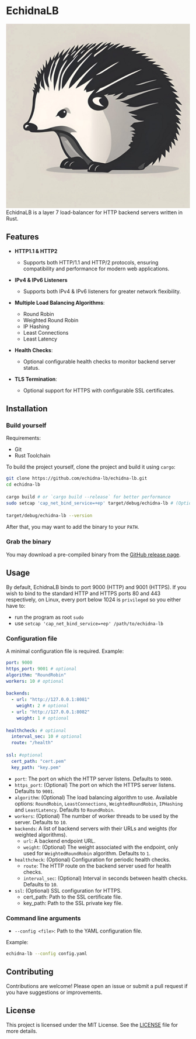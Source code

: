 # EchidnaLB
![EchidnaLB](./echidna-lb.png)
EchidnaLB is a layer 7 load-balancer for HTTP backend servers written in Rust.

## Features
- **HTTP1.1 & HTTP2**
  - Supports both HTTP/1.1 and HTTP/2 protocols, ensuring compatibility and performance for modern web applications.

- **IPv4 & IPv6 Listeners**
  - Supports both IPv4 & IPv6 listeners for greater network flexibility.

- **Multiple Load Balancing Algorithms**:
  - Round Robin
  - Weighted Round Robin
  - IP Hashing
  - Least Connections
  - Least Latency

- **Health Checks**:
  - Optional configurable health checks to monitor backend server status.

- **TLS Termination**:
  - Optional support for HTTPS with configurable SSL certificates.

## Installation

### Build yourself

Requirements:

- Git
- Rust Toolchain

To build the project yourself, clone the project and build it using `cargo`:

```sh
git clone https://github.com/echidna-lb/echidna-lb.git
cd echidna-lb

cargo build # or `cargo build --release` for better performance
sudo setcap 'cap_net_bind_service=+ep' target/debug/echidna-lb # (Optional) Allow to bind to port 80/443 without root

target/debug/echidna-lb --version
```

After that, you may want to add the binary to your `PATH`.

### Grab the binary

You may download a pre-compiled binary from the [GitHub release page](https://github.com/echidna-lb/echidna-lb/releases).

## Usage

By default, EchidnaLB binds to port 9000 (HTTP) and 9001 (HTTPS). If you wish to bind to the standard HTTP and HTTPS ports 80 and 443 respectively, on Linux, every port below 1024 is `privileged` so you either have to:

- run the program as root `sudo`
- use `setcap 'cap_net_bind_service=+ep' /path/to/echidna-lb`

### Configuration file

A minimal configuration file is required. Example:

```yaml
port: 9000
https_port: 9001 # optional
algorithm: "RoundRobin"
workers: 10 # optional

backends:
  - url: "http://127.0.0.1:8081"
    weight: 2 # optional
  - url: "http://127.0.0.1:8082"
    weight: 1 # optional

healthcheck: # optional
  interval_sec: 10 # optional
  route: "/health"

ssl: #optional
  cert_path: "cert.pem"
  key_path: "key.pem"
```

- `port`: The port on which the HTTP server listens. Defaults to `9000`.
- `https_port`: (Optional) The port on which the HTTPS server listens. Defaults to `9001`.
- `algorithm`: (Optional) The load balancing algorithm to use. Available options:
`RoundRobin`, `LeastConnections`, `WeightedRoundRobin`, `IPHashing` and `LeastLatency`. Defaults to `RoundRobin`.
- `workers`: (Optional) The number of worker threads to be used by the server. Defaults to `10`.
- `backends`: A list of backend servers with their URLs and weights (for weighted algorithms).
  - `url`: A backend endpoint URL.
  - `weight`: (Optional) The weight associated with the endpoint, only used for `WeightedRoundRobin` algorithm. Defaults to `1`.
- `healthcheck`: (Optional) Configuration for periodic health checks.
  - `route`: The HTTP route on the backend server used for health checks.
  - `interval_sec`: (Optional) Interval in seconds between health checks. Defaults to `10`.
- `ssl`: (Optional) SSL configuration for HTTPS.
  - cert_path: Path to the SSL certificate file.
  - key_path: Path to the SSL private key file.

### Command line arguments

- `--config <file>`: Path to the YAML configuration file.

Example:

```sh
echidna-lb --config config.yaml
```

## Contributing
Contributions are welcome! Please open an issue or submit a pull request if you have suggestions or improvements.

## License
This project is licensed under the MIT License.
See the [LICENSE](./LICENSE) file for more details.
